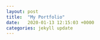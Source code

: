 ```yaml
---
layout: post
title:  "My Portfolio"
date:   2020-01-13 12:15:03 +0000
categories: jekyll update
---
```

